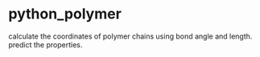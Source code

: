# python_polymer
calculate the coordinates of polymer chains using bond angle and length.
predict the properties.

